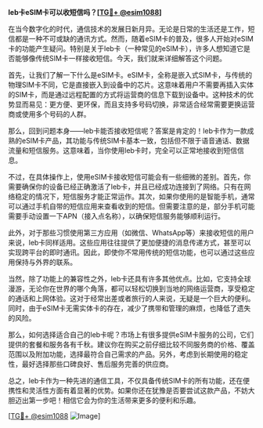 **leb卡eSIM卡可以收短信吗？[[TG💪+ @esim1088](https://t.me/s/esim1088)]**

在当今数字化的时代，通信技术的发展日新月异。无论是日常的生活还是工作，短信都是一种不可或缺的通讯方式。然而，随着eSIM卡的普及，很多人开始对eSIM卡的功能产生疑问。特别是关于leb卡（一种常见的eSIM卡），许多人想知道它是否能够像传统SIM卡一样接收短信。今天，我们就来详细解答这个问题。

首先，让我们了解一下什么是eSIM卡。eSIM卡，全称是嵌入式SIM卡，与传统的物理SIM卡不同，它是直接嵌入到设备中的芯片。这意味着用户不需要再插入实体的SIM卡，而是通过远程配置的方式将运营商的信息下载到设备中。这种技术的优势显而易见：更方便、更环保，而且支持多号码切换，非常适合经常需要更换运营商或使用多个号码的人群。

那么，回到问题本身——leb卡能否接收短信呢？答案是肯定的！leb卡作为一款成熟的eSIM卡产品，其功能与传统SIM卡基本一致，包括但不限于语音通话、数据流量和短信服务。这意味着，当你使用leb卡时，完全可以正常地接收到短信信息。

不过，在具体操作上，使用eSIM卡接收短信可能会有一些细微的差别。首先，你需要确保你的设备已经正确激活了leb卡，并且已经成功连接到了网络。只有在网络稳定的情况下，短信服务才能正常运作。其次，如果你使用的是智能手机，通常可以通过手机自带的短信应用来查看收到的短信。但需要注意的是，部分手机可能需要手动设置一下APN（接入点名称），以确保短信服务能够顺利运行。

此外，对于那些习惯使用第三方应用（如微信、WhatsApp等）来接收短信的用户来说，leb卡同样适用。这些应用往往提供了更加便捷的消息传递方式，甚至可以实现跨平台的即时通讯。因此，即使你不常用传统的短信功能，也可以通过这些应用保持与外界的联系。

当然，除了功能上的兼容性之外，leb卡还具有许多其他优点。比如，它支持全球漫游，无论你在世界的哪个角落，都可以轻松切换到当地的网络运营商，享受稳定的通话和上网体验。这对于经常出差或者旅行的人来说，无疑是一个巨大的便利。同时，由于eSIM卡无需实体卡的存在，减少了携带和管理的麻烦，也降低了遗失的风险。

那么，如何选择适合自己的leb卡呢？市场上有很多提供eSIM卡服务的公司，它们提供的套餐和服务各有千秋。建议你在购买之前仔细比较不同服务商的价格、覆盖范围以及附加功能，选择最符合自己需求的产品。另外，考虑到长期使用的稳定性，最好选择那些口碑良好、售后服务完善的供应商。

总之，leb卡作为一种先进的通信工具，不仅具备传统SIM卡的所有功能，还在便携性和灵活性方面有着显著的优势。如果你还在犹豫是否要尝试这款产品，不妨大胆迈出第一步吧！相信它会为你的生活带来更多的便利和乐趣。

[[TG💪+ @esim1088](https://t.me/s/esim1088) ![Image](https://i.postimg.cc/4NQfJmqS/Snipaste-2025-05-13-00-14-12.png)]